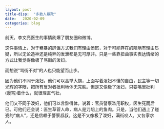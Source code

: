 ```yaml
---
layout: post
title-disp:  "多数人暴政"
date:   2020-02-09
categories: blog
---
```


前天，李文亮医生的事情刷爆了朋友圈和微博。  

这件事情上，对于粗暴的辟谣方式我们有理由愤怒，对于可能存在的隐瞒有理由质疑，所以无论造神还是纯粹的发泄都是无可厚非。只是一些靠扭曲事实表达情绪的方式让我觉得像极了骂街的泼妇。   

而想说"骂街不对"的人也只能望而止步。

因为他们不同于泼妇，他们可以高举大旗，上面写着泼妇不懂的自由，民主等一切光辉的字眼，把所有反对者批判地体无完肤。但是又像极了泼妇，只要嘴里批判(谩骂)着什么，就很理直气壮。  

他们又不同于泼妇，他们可以言辞得体，说着：官员警察滥用职权，医生死而后已。可他们还会说：医生草菅人命，病人是刀俎上的鱼肉。只是，当他们遇上了碰瓷的“病人”，还是信赖于警察叔叔。这是不又像极了泼妇，满街咬人，又各家求人。














